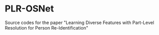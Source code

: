 # PLR-OSNet
Source codes for the paper "Learning Diverse Features with Part-Level Resolution for Person Re-Identification"
